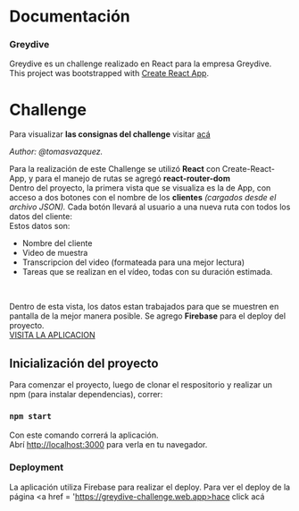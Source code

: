 # Documentación

<h3>Greydive</h3>

Greydive es un challenge realizado en React para la empresa Greydive.<br>
This project was bootstrapped with [Create React App](https://github.com/facebook/create-react-app).

# Challenge
Para visualizar <b>las consignas del challenge</b> visitar <a href = 'https://docs.google.com/document/d/1wUHej8LwBKHKav5PNnPZ2guZ4TbXYWqpaezvf_7BT4o/edit'> acá </a>
<br>

<i>Author: @tomasvazquez.</i>
<br>

Para la realización de este Challenge se utilizó <b>React</b> con Create-React-App, y para el manejo de rutas se agregó <b>react-router-dom</b><br>
Dentro del proyecto, la primera vista que se visualiza es la de App, con acceso a dos botones con el nombre de los <b>clientes</b> <i>(cargados desde el archivo JSON).</i>
Cada botón llevará al usuario a una nueva ruta con todos los datos del cliente:<br>
Estos datos son: 
  <ul>
  <li>Nombre del cliente</li>
  <li>Video de muestra</li>
  <li>Transcripcion del video (formateada para una mejor lectura)</li>
  <li>Tareas que se realizan en el vídeo, todas con su duración estimada. </li>
</ul>
<br>

Dentro de esta vista, los datos estan trabajados para que se muestren en pantalla de la mejor manera posible.
Se agrego <b>Firebase</b> para el deploy del proyecto. <br><a href = 'https://greydive-challenge.web.app'>VISITA LA APLICACION</a>

## Inicialización del proyecto

Para comenzar el proyecto, luego de clonar el respositorio y realizar un npm (para instalar dependencias), correr:

### `npm start`

Con este comando correrá la aplicación.\
Abrí [http://localhost:3000](http://localhost:3000) para verla en tu navegador.


### Deployment

La aplicación utiliza Firebase para realizar el deploy. Para ver el deploy de la página <a href = 'https://greydive-challenge.web.app>hace click acá</a>

